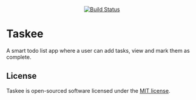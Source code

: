 <p align="center">
<a href="https://travis-ci.org/kunsal/taskee"><img src="https://travis-ci.com/kunsal/taskee.svg?branch=develop" alt="Build Status"></a>

</p>

# Taskee

A smart todo list app where a user can add tasks, view and mark them as complete.

## License

Taskee is open-sourced software licensed under the [MIT license](https://opensource.org/licenses/MIT).
